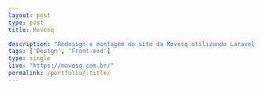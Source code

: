 ```yaml
---
layout: post
type: post
title: Movesq

description: "Redesign e montagem do site da Movesq utilizando Laravel e Vue."
tags: ['Design', 'Front-end']
type: single
live: "https://movesq.com.br/"
permalink: /portfolio/:title/
---
```

